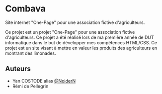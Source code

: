 # Combava
Site internet "One-Page" pour une association fictive d'agriculteurs.

Ce projet est un projet "One-Page" pour une association fictive d'agriculteurs. Ce projet a été réalisé lors de ma première année de DUT informatique dans le but de développer mes compétences HTML/CSS. Ce projet est un site visant à mettre en valeur les produits des agriculteurs en montrant des limonades.

## Auteurs

* Yan COSTODE alias [@NoiderN](https://github.com/NoiderN)
* Rémi de Pellegrin 
